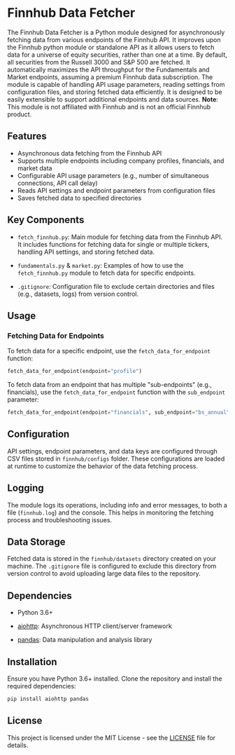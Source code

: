 # Finnhub Data Fetcher

The Finnhub Data Fetcher is a Python module designed for asynchronously fetching data from various endpoints of the Finnhub API. It improves upon the Finnhub python module or standalone API as it allows users to fetch data for a universe of equity securities, rather than one at a time. By default, all securities from the Russell 3000 and S&P 500 are fetched. It automatically maximizes the API throughput for the Fundamentals and Market endpoints, assuming a premium Finnhub data subscription. The module is capable of handling API usage parameters, reading settings from configuration files, and storing fetched data efficiently. It is designed to be easily extensible to support additional endpoints and data sources. **Note**: This module is not affiliated with Finnhub and is not an official Finnhub product.

## Features

- Asynchronous data fetching from the Finnhub API
- Supports multiple endpoints including company profiles, financials, and market data
- Configurable API usage parameters (e.g., number of simultaneous connections, API call delay)
- Reads API settings and endpoint parameters from configuration files
- Saves fetched data to specified directories

## Key Components

- `fetch_finnhub.py`: Main module for fetching data from the Finnhub API. It includes functions for fetching data for single or multiple tickers, handling API settings, and storing fetched data.

- `fundamentals.py` & `market.py`: Examples of how to use the `fetch_finnhub.py` module to fetch data for specific endpoints.

- `.gitignore`: Configuration file to exclude certain directories and files (e.g., datasets, logs) from version control.

## Usage

### Fetching Data for Endpoints

To fetch data for a specific endpoint, use the `fetch_data_for_endpoint` function:

```python
fetch_data_for_endpoint(endpoint="profile")
```

To fetch data from an endpoint that has multiple "sub-endpoints" (e.g., financials), use the `fetch_data_for_endpoint` function with the `sub_endpoint` parameter:

```python
fetch_data_for_endpoint(endpoint="financials", sub_endpoint="bs_annual", tickers=["AAPL", "MSFT", "GOOGL"])
```

## Configuration

API settings, endpoint parameters, and data keys are configured through CSV files stored in `finnhub/configs` folder. These configurations are loaded at runtime to customize the behavior of the data fetching process.

## Logging

The module logs its operations, including info and error messages, to both a file (`finnhub.log`) and the console. This helps in monitoring the fetching process and troubleshooting issues.

## Data Storage

Fetched data is stored in the `finnhub/datasets` directory created on your machine. The `.gitignore` file is configured to exclude this directory from version control to avoid uploading large data files to the repository.

## Dependencies

- Python 3.6+

- [aiohttp](https://docs.aiohttp.org/en/stable/): Asynchronous HTTP client/server framework

- [pandas](https://pandas.pydata.org/): Data manipulation and analysis library

## Installation

Ensure you have Python 3.6+ installed. Clone the repository and install the required dependencies:

```bash
pip install aiohttp pandas
```

## License

This project is licensed under the MIT License - see the [LICENSE](LICENSE) file for details.
